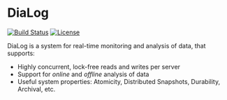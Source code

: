 # DiaLog

[![Build Status](https://amplab.cs.berkeley.edu/jenkins/job/dialog/badge/icon)](https://amplab.cs.berkeley.edu/jenkins/job/dialog/)
[![License](http://img.shields.io/:license-Apache%202-red.svg)](LICENSE)

DiaLog is a system for real-time monitoring and analysis of data, that supports:
* Highly concurrent, lock-free reads and writes per server
* Support for _online_ and _offline_ analysis of data
* Useful system properties: Atomicity, Distributed Snapshots, Durability,
  Archival, etc.
